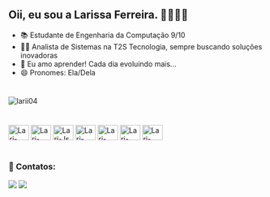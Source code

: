 ## Oii, eu sou a Larissa Ferreira. 👋👱🏻‍♀️

- 📚 Estudante de Engenharia da Computação 9/10
- 👩‍💻 Analista de Sistemas na T2S Tecnologia, sempre buscando soluções inovadoras
- 🌱 Eu amo aprender! Cada dia evoluindo mais...
- 😄 Pronomes: Ela/Dela
#

<img src="https://github-readme-stats.vercel.app/api/top-langs?username=Larii04&show_icons=true&locale=en&layout=compact&theme=dark" alt="larii04"/>

#

<div style="display: inline-block;">
  <a href = "https://github.com/Larii04"><img alt="Lari-HTML" height="30" width="40" src="https://cdn.jsdelivr.net/gh/devicons/devicon@latest/icons/html5/html5-original.svg"></a>
  <a href = "https://github.com/Larii04"><img alt="Lari-CSS" height="30" width="40" src="https://cdn.jsdelivr.net/gh/devicons/devicon@latest/icons/css3/css3-original.svg"></a>
  <a href = "https://github.com/Larii04"><img alt="Lari-Js" height="30" width="40" src="https://cdn.jsdelivr.net/gh/devicons/devicon@latest/icons/javascript/javascript-original.svg"></a>
  <a href = "https://github.com/Larii04"><img alt="Lari-Csharp" height="30" width="40" src="https://cdn.jsdelivr.net/gh/devicons/devicon@latest/icons/csharp/csharp-original.svg"></a>
  <a href = "https://github.com/Larii04"><img alt="Lari-C++" height="30" width="40" src="https://cdn.jsdelivr.net/gh/devicons/devicon@latest/icons/cplusplus/cplusplus-original.svg"></a>
  <a href = "https://github.com/Larii04"><img alt="Lari-ReactNative" height="30" width="40" src="https://reactnative.dev/img/header_logo.svg"></a>
  <a href = "https://github.com/Larii04"><img alt="Lari-Python" height="30" width="40" src="https://cdn.jsdelivr.net/gh/devicons/devicon@latest/icons/python/python-original.svg"></a>
</div>

#
### 📱 Contatos:
<div style="display: inline_block">
  <a href = "mailto:larissagfandrade@gmail.com"><img src="https://img.shields.io/badge/-Gmail-%23333?style=for-the-badge&logo=gmail&logoColor=red" target="_blank"></a>
  <a href="https://www.linkedin.com/in/larissa-ferreira-643073201/" target="_blank"><img src="https://img.shields.io/badge/-LinkedIn-%230077B5?style=for-the-badge&logo=linkedin&logoColor=white" target="_blank"></a>

  
</div>
